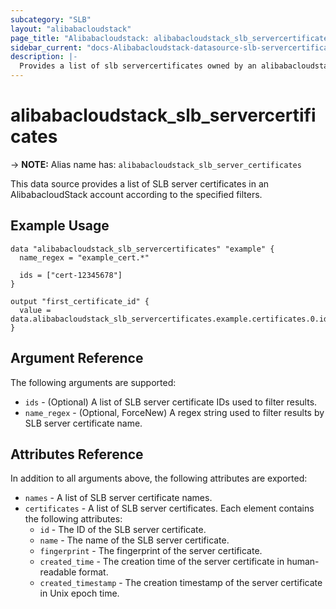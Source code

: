 ```yaml
---
subcategory: "SLB"
layout: "alibabacloudstack"
page_title: "Alibabacloudstack: alibabacloudstack_slb_servercertificates"
sidebar_current: "docs-Alibabacloudstack-datasource-slb-servercertificates"
description: |- 
  Provides a list of slb servercertificates owned by an alibabacloudstack account.
---
```


# alibabacloudstack_slb_servercertificates
-> **NOTE:** Alias name has: `alibabacloudstack_slb_server_certificates`

This data source provides a list of SLB server certificates in an AlibabacloudStack account according to the specified filters.

## Example Usage

```hcl
data "alibabacloudstack_slb_servercertificates" "example" {
  name_regex = "example_cert.*"

  ids = ["cert-12345678"]
}

output "first_certificate_id" {
  value = data.alibabacloudstack_slb_servercertificates.example.certificates.0.id
}
```

## Argument Reference

The following arguments are supported:

* `ids` - (Optional) A list of SLB server certificate IDs used to filter results.
* `name_regex` - (Optional, ForceNew) A regex string used to filter results by SLB server certificate name.

## Attributes Reference

In addition to all arguments above, the following attributes are exported:

* `names` - A list of SLB server certificate names.
* `certificates` - A list of SLB server certificates. Each element contains the following attributes:
  * `id` - The ID of the SLB server certificate.
  * `name` - The name of the SLB server certificate.
  * `fingerprint` - The fingerprint of the server certificate.
  * `created_time` - The creation time of the server certificate in human-readable format.
  * `created_timestamp` - The creation timestamp of the server certificate in Unix epoch time.
